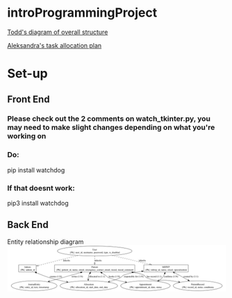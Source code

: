 # introProgrammingProject

[Todd's diagram of overall structure](https://lucid.app/lucidspark/0daace95-f237-4da9-b69d-43f0215e82d1/edit?invitationId=inv_7aa9b477-44f2-47d7-93aa-e2f762b3ea6f&page=0_0#)

[Aleksandra's task allocation plan](task_allocation.pdf)

# Set-up
## Front End
<!-- tkinter is a standalone library within Python so does not require terminal commands -->
### Please check out the 2 comments on watch_tkinter.py, you may need to make slight changes depending on what you're working on


<!-- Download watchdog so that you have an automatically live preview to show you how your work looks for the user on the frontend. -->

### Do:
<p>pip install watchdog</p>

### If that doesnt work:
<p>pip3 install watchdog</p> 

## Back End
Entity relationship diagram
![ER diagram](ERdiagram/serenify_erd.png)